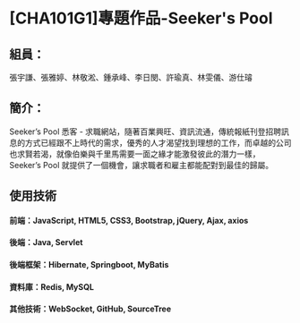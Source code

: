 # [CHA101G1]專題作品-Seeker's Pool

## 組員：
張宇謙、張雅婷、林敬淞、鍾承峰、李日閔、許瑜真、林雯儀、游仕璿

## 簡介：
Seeker’s Pool 悉客 - 求職網站，隨著百業興旺、資訊流通，傳統報紙刊登招聘訊息的方式已經跟不上時代的需求，優秀的人才渴望找到理想的工作，而卓越的公司也求賢若渴，就像伯樂與千里馬需要一面之緣才能激發彼此的潛力一樣，Seeker’s Pool 就提供了一個機會，讓求職者和雇主都能配對到最佳的歸屬。

## 使用技術
#### 前端：JavaScript, HTML5, CSS3, Bootstrap, jQuery, Ajax, axios
#### 後端：Java, Servlet
#### 後端框架：Hibernate, Springboot, MyBatis
#### 資料庫：Redis, MySQL
#### 其他技術：WebSocket, GitHub, SourceTree
